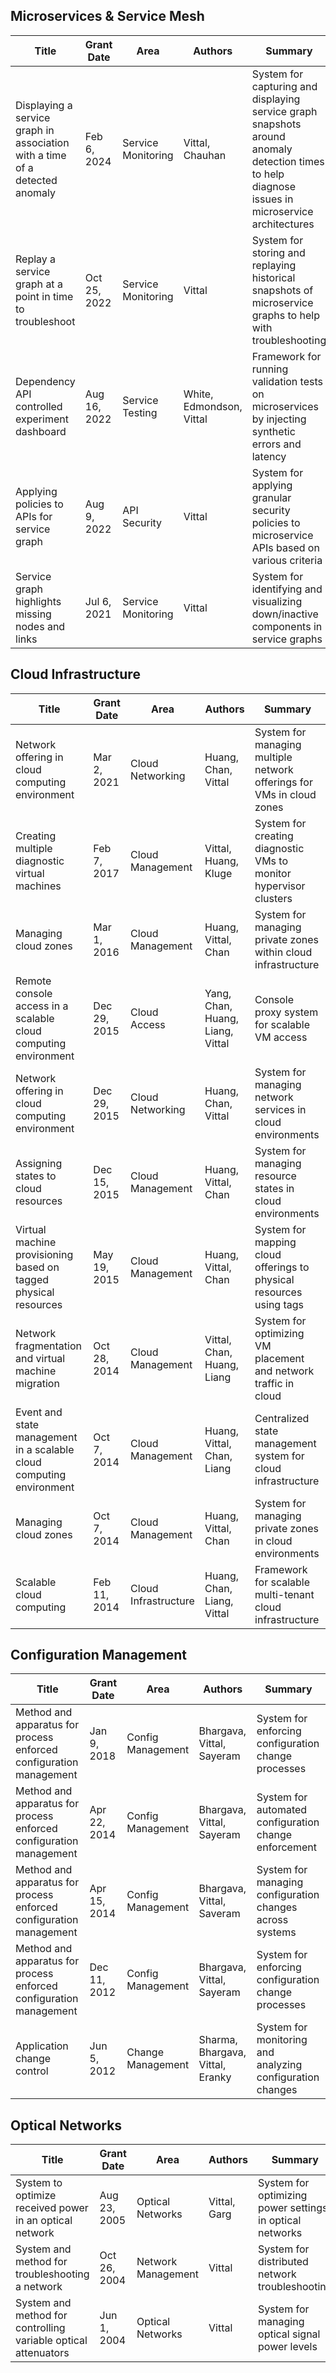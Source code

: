 ## Microservices & Service Mesh

| Title | Grant Date | Area | Authors | Summary |
|-------|------------|------|---------|----------|
| Displaying a service graph in association with a time of a detected anomaly | Feb 6, 2024 | Service Monitoring | Vittal, Chauhan | System for capturing and displaying service graph snapshots around anomaly detection times to help diagnose issues in microservice architectures |
| Replay a service graph at a point in time to troubleshoot | Oct 25, 2022 | Service Monitoring | Vittal | System for storing and replaying historical snapshots of microservice graphs to help with troubleshooting |
| Dependency API controlled experiment dashboard | Aug 16, 2022 | Service Testing | White, Edmondson, Vittal | Framework for running validation tests on microservices by injecting synthetic errors and latency |
| Applying policies to APIs for service graph | Aug 9, 2022 | API Security | Vittal | System for applying granular security policies to microservice APIs based on various criteria |
| Service graph highlights missing nodes and links | Jul 6, 2021 | Service Monitoring | Vittal | System for identifying and visualizing down/inactive components in service graphs |

## Cloud Infrastructure

| Title | Grant Date | Area | Authors | Summary |
|-------|------------|------|---------|----------|
| Network offering in cloud computing environment | Mar 2, 2021 | Cloud Networking | Huang, Chan, Vittal | System for managing multiple network offerings for VMs in cloud zones |
| Creating multiple diagnostic virtual machines | Feb 7, 2017 | Cloud Management | Vittal, Huang, Kluge | System for creating diagnostic VMs to monitor hypervisor clusters |
| Managing cloud zones | Mar 1, 2016 | Cloud Management | Huang, Vittal, Chan | System for managing private zones within cloud infrastructure |
| Remote console access in a scalable cloud computing environment | Dec 29, 2015 | Cloud Access | Yang, Chan, Huang, Liang, Vittal | Console proxy system for scalable VM access |
| Network offering in cloud computing environment | Dec 29, 2015 | Cloud Networking | Huang, Chan, Vittal | System for managing network services in cloud environments |
| Assigning states to cloud resources | Dec 15, 2015 | Cloud Management | Huang, Vittal, Chan | System for managing resource states in cloud environments |
| Virtual machine provisioning based on tagged physical resources | May 19, 2015 | Cloud Management | Huang, Vittal, Chan | System for mapping cloud offerings to physical resources using tags |
| Network fragmentation and virtual machine migration | Oct 28, 2014 | Cloud Management | Vittal, Chan, Huang, Liang | System for optimizing VM placement and network traffic in cloud |
| Event and state management in a scalable cloud computing environment | Oct 7, 2014 | Cloud Management | Huang, Vittal, Chan, Liang | Centralized state management system for cloud infrastructure |
| Managing cloud zones | Oct 7, 2014 | Cloud Management | Huang, Vittal, Chan | System for managing private zones in cloud environments |
| Scalable cloud computing | Feb 11, 2014 | Cloud Infrastructure | Huang, Chan, Liang, Vittal | Framework for scalable multi-tenant cloud infrastructure |

## Configuration Management

| Title | Grant Date | Area | Authors | Summary |
|-------|------------|------|---------|----------|
| Method and apparatus for process enforced configuration management | Jan 9, 2018 | Config Management | Bhargava, Vittal, Sayeram | System for enforcing configuration change processes |
| Method and apparatus for process enforced configuration management | Apr 22, 2014 | Config Management | Bhargava, Vittal, Sayeram | System for automated configuration change enforcement |
| Method and apparatus for process enforced configuration management | Apr 15, 2014 | Config Management | Bhargava, Vittal, Saveram | System for managing configuration changes across systems |
| Method and apparatus for process enforced configuration management | Dec 11, 2012 | Config Management | Bhargava, Vittal, Sayeram | System for enforcing configuration change processes |
| Application change control | Jun 5, 2012 | Change Management | Sharma, Bhargava, Vittal, Eranky | System for monitoring and analyzing configuration changes |

## Optical Networks

| Title | Grant Date | Area | Authors | Summary |
|-------|------------|------|---------|----------|
| System to optimize received power in an optical network | Aug 23, 2005 | Optical Networks | Vittal, Garg | System for optimizing power settings in optical networks |
| System and method for troubleshooting a network | Oct 26, 2004 | Network Management | Vittal | System for distributed network troubleshooting |
| System and method for controlling variable optical attenuators | Jun 1, 2004 | Optical Networks | Vittal | System for managing optical signal power levels |
